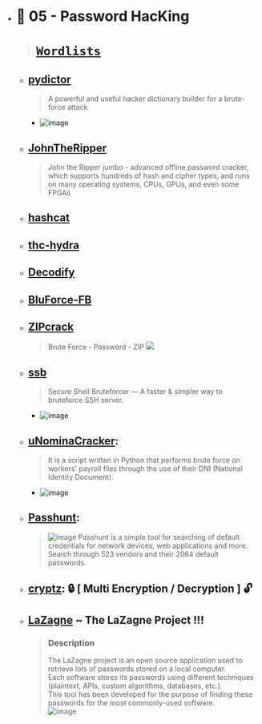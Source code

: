   - # 🔸 05 - Password HacKing
    > # [`Wordlists`]()
    - ## [pydictor](https://github.com/LandGrey/pydictor)
      > A powerful and useful hacker dictionary builder for a brute-force attack
        - ![image](https://user-images.githubusercontent.com/51442719/173205260-3f8535d0-67ef-4778-a63c-0977e9704aaa.png) 
    - ## [JohnTheRipper](https://github.com/magnumripper/JohnTheRipper)
      > John the Ripper jumbo - advanced offline password cracker, which supports hundreds of hash and cipher types, and runs on many operating systems, CPUs, GPUs, and even some FPGAs  
    - ## [hashcat](https://github.com/hashcat/hashcat)
    - ## [thc-hydra](https://github.com/vanhauser-thc/thc-hydra)
    - ## [Decodify](https://github.com/s0md3v/Decodify)
    - ## [BluForce-FB](https://github.com/AngelSecurityTeam/BluForce-FB)
    - ## [ZIPcrack](https://github.com/d4t4s3c/ZIPcrack)
      > Brute Force - Password - ZIP
      > ![](https://github.com/d4t4s3c/ZIPcrack/blob/main/screenshot.png)
    - ## [ssb](https://github.com/kitabisa/ssb)
      > Secure Shell Bruteforcer — A faster & simpler way to bruteforce SSH server.
        - ![image](https://user-images.githubusercontent.com/51442719/173209514-f44d3ccd-9390-43d7-bfde-a1261da64a9f.png)
    - ## [uNominaCracker](https://github.com/m3n0sd0n4ld/uNominaCracker):
      > It is a script written in Python that performs brute force on workers' payroll files through the use of their DNI (National Identity Document).
        - ![image](https://user-images.githubusercontent.com/51442719/173247185-71fdb405-5d5b-4fc8-8605-6eea27321eaf.png)
    - ## [Passhunt](https://github.com/Viralmaniar/Passhunt): 
      > ![image](https://user-images.githubusercontent.com/51442719/173314992-741c34b0-43d9-44c5-b8b1-7eaa3916c240.png) 
      > Passhunt is a simple tool for searching of default credentials for network devices, web applications and more. <br> Search through 523 vendors and their 2084 default passwords.
    - ## [cryptz](https://github.com/iinc0gnit0/cryptz): 🔒 [ Multi Encryption / Decryption ] 🔓
    - ## [LaZagne](https://github.com/AlessandroZ/LaZagne) ~ The LaZagne Project !!!
      > ### Description
      > The LaZagne project is an open source application used to retrieve lots of passwords stored on a local computer. <br>
      > Each software stores its passwords using different techniques (plaintext, APIs, custom algorithms, databases, etc.). <br>
      > This tool has been developed for the purpose of finding these passwords for the most commonly-used software. <br>
      > ![image](https://user-images.githubusercontent.com/51442719/174459728-fe291408-c2bb-47a9-b632-4a358088b2b1.png)
